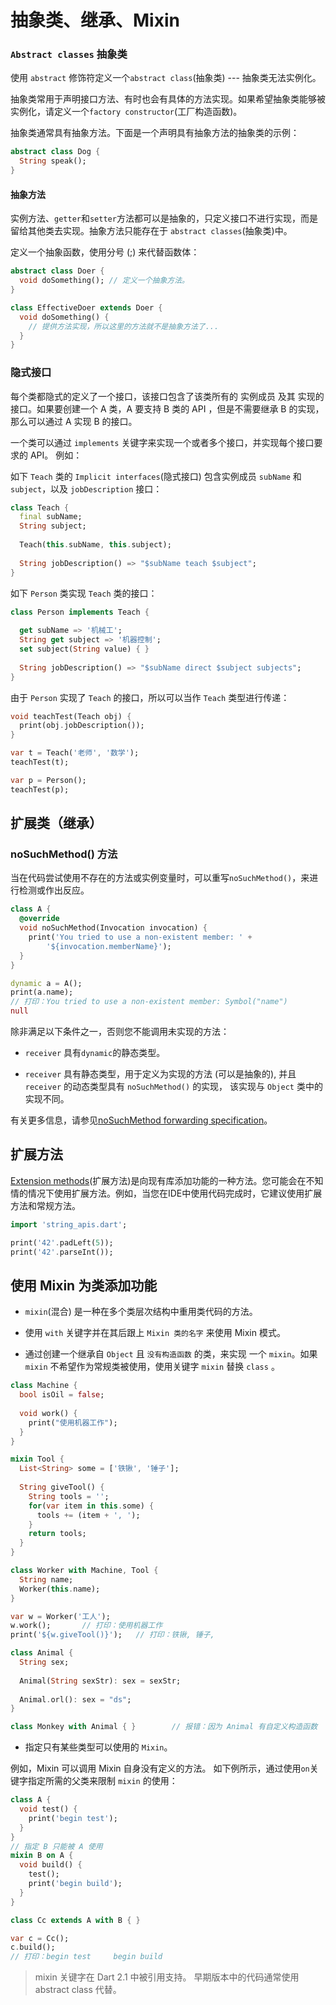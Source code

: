 
# 抽象类、继承、Mixin


### `Abstract classes` 抽象类

使用 `abstract` 修饰符定义一个`abstract class`(抽象类) --- 抽象类无法实例化。 

抽象类常用于声明接口方法、有时也会有具体的方法实现。如果希望抽象类能够被实例化，请定义一个`factory constructor`(工厂构造函数)。

抽象类通常具有抽象方法。下面是一个声明具有抽象方法的抽象类的示例： 

```Dart
abstract class Dog {
  String speak();
}
```

#### 抽象方法

实例方法、`getter`和`setter`方法都可以是抽象的，只定义接口不进行实现，而是留给其他类去实现。抽象方法只能存在于 `abstract classes`(抽象类)中。

定义一个抽象函数，使用分号 (;) 来代替函数体：

```Dart
abstract class Doer {
  void doSomething(); // 定义一个抽象方法。
}

class EffectiveDoer extends Doer {
  void doSomething() {
    // 提供方法实现，所以这里的方法就不是抽象方法了...
  }
}
```

### 隐式接口

每个类都隐式的定义了一个接口，该接口包含了该类所有的 实例成员 及其 实现的接口。如果要创建一个 A 类，A 要支持 B 类的 API ，但是不需要继承 B 的实现， 那么可以通过 A 实现 B 的接口。

一个类可以通过 `implements` 关键字来实现一个或者多个接口，并实现每个接口要求的 API。 例如：

如下 `Teach` 类的 `Implicit interfaces`(隐式接口) 包含实例成员 `subName` 和  `subject`，以及 `jobDescription` 接口：

```Dart
class Teach {
  final subName;
  String subject;
  
  Teach(this.subName, this.subject);
  
  String jobDescription() => "$subName teach $subject";
}
```

如下 `Person` 类实现 `Teach` 类的接口：

```Dart
class Person implements Teach {
  
  get subName => '机械工';
  String get subject => '机器控制';
  set subject(String value) { }
  
  String jobDescription() => "$subName direct $subject subjects";
}
```

由于 `Person` 实现了 `Teach` 的接口，所以可以当作 `Teach` 类型进行传递：

```Dart
void teachTest(Teach obj) {
  print(obj.jobDescription());
}

var t = Teach('老师', '数学');
teachTest(t);

var p = Person();
teachTest(p);
```

## 扩展类（继承）


### noSuchMethod() 方法

当在代码尝试使用不存在的方法或实例变量时，可以重写`noSuchMethod()`，来进行检测或作出反应。

```Dart
class A {
  @override
  void noSuchMethod(Invocation invocation) {
    print('You tried to use a non-existent member: ' +
        '${invocation.memberName}');
  }
}

dynamic a = A();
print(a.name);
// 打印：You tried to use a non-existent member: Symbol("name")
null
```

除非满足以下条件之一，否则您不能调用未实现的方法：

* `receiver` 具有`dynamic`的静态类型。

* `receiver` 具有静态类型，用于定义为实现的方法 (可以是抽象的), 并且 `receiver` 的动态类型具有 `noSuchMethod()` 的实现， 该实现与 `Object` 类中的实现不同。

有关更多信息，请参见[noSuchMethod forwarding specification](https://github.com/dart-lang/sdk/blob/master/docs/language/informal/nosuchmethod-forwarding.md)。

## 扩展方法

[Extension methods](https://dart.cn/guides/language/extension-methods)(扩展方法)是向现有库添加功能的一种方法。您可能会在不知情的情况下使用扩展方法。例如，当您在IDE中使用代码完成时，它建议使用扩展方法和常规方法。

```Dart
import 'string_apis.dart';

print('42'.padLeft(5)); 
print('42'.parseInt()); 
```

## 使用 Mixin 为类添加功能

* `mixin`(混合) 是一种在多个类层次结构中重用类代码的方法。

* 使用 `with` 关键字并在其后跟上 `Mixin 类的名字` 来使用 Mixin 模式。

* 通过创建一个继承自 `Object` 且 `没有构造函数` 的类，来实现 一个 `mixin`。如果 `mixin` 不希望作为常规类被使用，使用关键字 `mixin` 替换 `class` 。

```Dart
class Machine {
  bool isOil = false;
  
  void work() {
    print("使用机器工作");
  }
}

mixin Tool {
  List<String> some = ['铁锹', '锤子'];
  
  String giveTool() {
    String tools = '';
    for(var item in this.some) {
      tools += (item + ', ');
    }
    return tools;
  }
}
```

```Dart
class Worker with Machine, Tool {
  String name;
  Worker(this.name);
}

var w = Worker('工人');
w.work();       // 打印：使用机器工作
print('${w.giveTool()}');   // 打印：铁锹, 锤子, 
```

```Dart
class Animal {
  String sex;
  
  Animal(String sexStr): sex = sexStr; 
  
  Animal.orl(): sex = "ds"; 
}

class Monkey with Animal { }        // 报错：因为 Animal 有自定义构造函数
```

* 指定只有某些类型可以使用的 `Mixin`。

例如，Mixin 可以调用 Mixin 自身没有定义的方法。 如下例所示，通过使用`on`关键字指定所需的父类来限制 `mixin` 的使用：

```Dart
class A {
  void test() {
    print('begin test');
  }
}
// 指定 B 只能被 A 使用
mixin B on A {
  void build() {
    test();
    print('begin build');
  }
}

class Cc extends A with B { }

var c = Cc();
c.build();
// 打印：begin test     begin build
```

>  mixin 关键字在 Dart 2.1 中被引用支持。 早期版本中的代码通常使用 abstract class 代替。 
